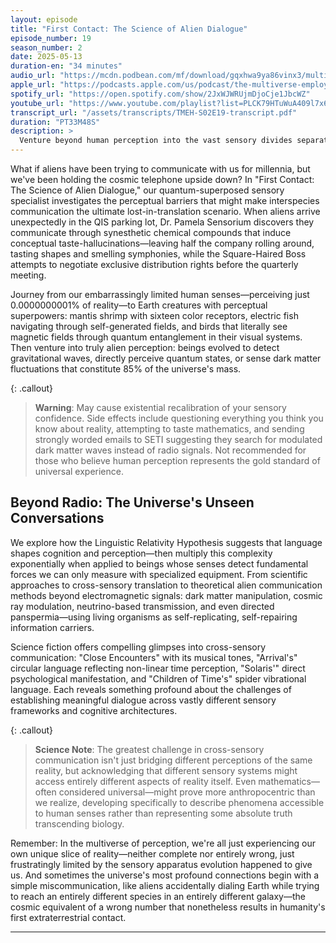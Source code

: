 ```yaml
---
layout: episode
title: "First Contact: The Science of Alien Dialogue"
episode_number: 19
season_number: 2
date: 2025-05-13
duration-en: "34 minutes"
audio_url: "https://mcdn.podbean.com/mf/download/gqxhwa9ya86vinx3/multiverse-employee-handbook-s02e19-science-first-contact.mp3"
apple_url: "https://podcasts.apple.com/us/podcast/the-multiverse-employee-handbook/id1764134739"
spotify_url: "https://open.spotify.com/show/2JxWJWRUjmDjoCje1JbcWZ"
youtube_url: "https://www.youtube.com/playlist?list=PLCK79HTuWuA409l7x6iRN_icn0xZFzamp"
transcript_url: "/assets/transcripts/TMEH-S02E19-transcript.pdf"
duration: "PT33M48S"
description: >
  Venture beyond human perception into the vast sensory divides separating us from potential alien civilizations. We explore why our search for extraterrestrial intelligence might be fundamentally limited by our own biological architecture—like searching for cosmic conversations while wearing sensory blindfolds.
---
```


What if aliens have been trying to communicate with us for millennia, but we've been holding the cosmic telephone upside down? In "First Contact: The Science of Alien Dialogue," our quantum-superposed sensory specialist investigates the perceptual barriers that might make interspecies communication the ultimate lost-in-translation scenario. When aliens arrive unexpectedly in the QIS parking lot, Dr. Pamela Sensorium discovers they communicate through synesthetic chemical compounds that induce conceptual taste-hallucinations—leaving half the company rolling around, tasting shapes and smelling symphonies, while the Square-Haired Boss attempts to negotiate exclusive distribution rights before the quarterly meeting.

Journey from our embarrassingly limited human senses—perceiving just 0.0000000001% of reality—to Earth creatures with perceptual superpowers: mantis shrimp with sixteen color receptors, electric fish navigating through self-generated fields, and birds that literally see magnetic fields through quantum entanglement in their visual systems. Then venture into truly alien perception: beings evolved to detect gravitational waves, directly perceive quantum states, or sense dark matter fluctuations that constitute 85% of the universe's mass.

{: .callout}
> **Warning**: May cause existential recalibration of your sensory confidence. Side effects include questioning everything you think you know about reality, attempting to taste mathematics, and sending strongly worded emails to SETI suggesting they search for modulated dark matter waves instead of radio signals. Not recommended for those who believe human perception represents the gold standard of universal experience.

## Beyond Radio: The Universe's Unseen Conversations

We explore how the Linguistic Relativity Hypothesis suggests that language shapes cognition and perception—then multiply this complexity exponentially when applied to beings whose senses detect fundamental forces we can only measure with specialized equipment. From scientific approaches to cross-sensory translation to theoretical alien communication methods beyond electromagnetic signals: dark matter manipulation, cosmic ray modulation, neutrino-based transmission, and even directed panspermia—using living organisms as self-replicating, self-repairing information carriers.

Science fiction offers compelling glimpses into cross-sensory communication: "Close Encounters" with its musical tones, "Arrival's" circular language reflecting non-linear time perception, "Solaris'" direct psychological manifestation, and "Children of Time's" spider vibrational language. Each reveals something profound about the challenges of establishing meaningful dialogue across vastly different sensory frameworks and cognitive architectures.

{: .callout}
> **Science Note**: The greatest challenge in cross-sensory communication isn't just bridging different perceptions of the same reality, but acknowledging that different sensory systems might access entirely different aspects of reality itself. Even mathematics—often considered universal—might prove more anthropocentric than we realize, developing specifically to describe phenomena accessible to human senses rather than representing some absolute truth transcending biology.

Remember: In the multiverse of perception, we're all just experiencing our own unique slice of reality—neither complete nor entirely wrong, just frustratingly limited by the sensory apparatus evolution happened to give us. And sometimes the universe's most profound connections begin with a simple miscommunication, like aliens accidentally dialing Earth while trying to reach an entirely different species in an entirely different galaxy—the cosmic equivalent of a wrong number that nonetheless results in humanity's first extraterrestrial contact.

---
```
